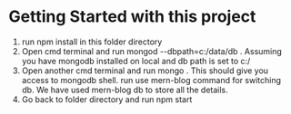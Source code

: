 # Getting Started with this project
1. run npm install in this folder directory
2. Open cmd terminal and run mongod --dbpath=c:/data/db  . Assuming you have mongodb installed on local and db path is set to c:/
3. Open another cmd terminal and run mongo . This should give you access to mongodb shell. run use mern-blog command for switching db. We have used mern-blog db to store all the details.
2. Go back to folder directory and run npm start

